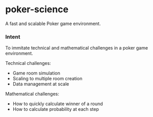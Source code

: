 # poker-science

A fast and scalable Poker game environment.

### Intent
To immitate technical and mathematical challenges in a poker game environment. 

Technical challenges:
- Game room simulation
- Scaling to multiple room creation
- Data management at scale

Mathematical challenges:
- How to quickly calculate winner of a round
- How to calculate probability at each step

